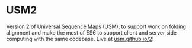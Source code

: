 # USM2
Version 2 of [Universal Sequence Maps](https://www.ncbi.nlm.nih.gov/pmc/articles/PMC4017330/) (USM), to support work on folding alignment and make the most of ES6 to support client and server side computing with the same codebase. Live at [usm.github.io/2](https://usm.github.io/2)!

